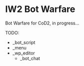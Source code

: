 # IW2 Bot Warfare

Bot Warfare for CoD2, in progress...

TODO:
  - _bot_script
  - _menu
  - _wp_editor
	 - _bot_chat

